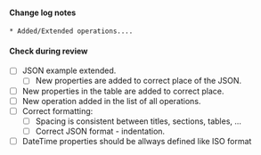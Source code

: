 #### Change log notes 

```
* Added/Extended operations....
```

#### Check during review

- [ ] JSON example extended.
  - [ ] New properties are added to correct place of the JSON.
- [ ] New properties in the table are added to correct place.  
- [ ] New operation added in the list of all operations.
- [ ] Correct formatting:
  - [ ] Spacing is consistent between titles, sections, tables, ...
  - [ ] Correct JSON format - indentation.
- [ ] DateTime properties should be allways defined like ISO format
